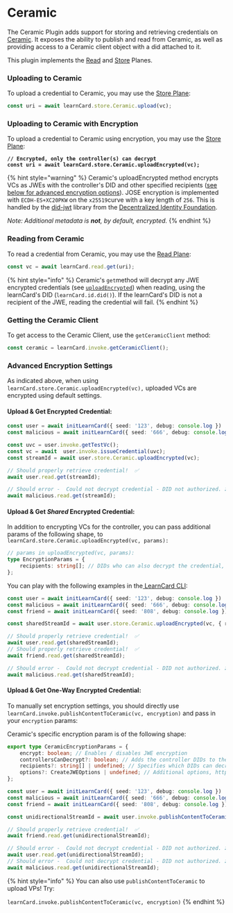 # Ceramic

The Ceramic Plugin adds support for storing and retrieving credentials on [Ceramic](https://ceramic.network/). It exposes the ability to publish and read from Ceramic, as well as providing access to a Ceramic client object with a did attached to it.

This plugin implements the [Read](../../control-planes/read.md) and [Store](../../control-planes/store.md) Planes.

### Uploading to Ceramic

To upload a credential to Ceramic, you may use the [Store Plane](../../control-planes/store.md):

```typescript
const uri = await learnCard.store.Ceramic.upload(vc);
```

### Uploading  to Ceramic with Encryption

To upload a credential to Ceramic using encryption, you may use the [Store Plane](../../control-planes/store.md):

<pre class="language-typescript"><code class="lang-typescript"><strong>// Encrypted, only the controller(s) can decrypt
</strong><strong>const uri = await learnCard.store.Ceramic.uploadEncrypted(vc);</strong></code></pre>

{% hint style="warning" %}
Ceramic's uploadEncrypted method encrypts VCs as JWEs with the controller's DID and other specified recipients ([see below for advanced encryption options](ceramic.md#advanced-encryption-settings)). JOSE encryption is implemented with `ECDH-ES+XC20PKW` on the `x25519`curve with a key length of `256`. This is handled by the [did-jwt](https://github.com/decentralized-identity/did-jwt) library from the [Decentralized Identity Foundation](https://identity.foundation/).&#x20;

_Note: Additional metadata is **not**, by default, encrypted._
{% endhint %}

### Reading from Ceramic

To read a credential from Ceramic, you may use the [Read Plane](../../control-planes/read.md):

```typescript
const vc = await learnCard.read.get(uri);
```

{% hint style="info" %}
Ceramic's `get`method will decrypt any JWE encrypted credentials (see [`uploadEncrypted`](ceramic.md#uploading-to-ceramic-1)) when reading, using the learnCard's DID (`learnCard.id.did()`). If the learnCard's DID is not a recipient of the JWE, reading the credential will fail.&#x20;
{% endhint %}

### Getting the Ceramic Client

To get access to the Ceramic Client, use the `getCeramicClient` method:

```typescript
const ceramic = learnCard.invoke.getCeramicClient();
```

### Advanced Encryption Settings

As indicated above, when using `learnCard.store.Ceramic.uploadEncrypted(vc),` uploaded VCs are encrypted using default settings.&#x20;

#### Upload & Get Encrypted Credential:

```typescript
const user = await initLearnCard({ seed: '123', debug: console.log })
const malicious = await initLearnCard({ seed: '666', debug: console.log });

const uvc = user.invoke.getTestVc();   
const vc = await  user.invoke.issueCredential(uvc);
const streamId = await user.store.Ceramic.uploadEncrypted(vc);

// Should properly retrieve credential!  ✅
await user.read.get(streamId);

// Should error -  Could not decrypt credential - DID not authorized. ❌
await malicious.read.get(streamId);
```

#### Upload & Get _Shared_ Encrypted Credential:

In addition to encrypting VCs for the controller, you can pass additional params of the following shape, to `learnCard.store.Ceramic.uploadEncrypted(vc, params):`

```typescript
// params in uploadEncrypted(vc, params):
type EncryptionParams = {
    recipients: string[]; // DIDs who can also decrypt the credential, in addition to the controller
};
```

You can play with the following examples in the[ LearnCard CLI](../../../../learncard-services/learncard-cli.md):

```typescript
const user = await initLearnCard({ seed: '123', debug: console.log })
const malicious = await initLearnCard({ seed: '666', debug: console.log });
const friend = await initLearnCard({ seed: '808', debug: console.log });

const sharedStreamId = await user.store.Ceramic.uploadEncrypted(vc, { recipients: [friend.id.did()] });

// Should properly retrieve credential!  ✅
await user.read.get(sharedStreamId);
// Should properly retrieve credential!  ✅
await friend.read.get(sharedStreamId);

// Should error -  Could not decrypt credential - DID not authorized. ❌
await malicious.read.get(sharedStreamId);
```

#### Upload & Get One-Way Encrypted Credential:

To manually set encryption settings, you should directly use `learnCard.invoke.publishContentToCeramic(vc, encryption)` and pass in your `encryption` params:

Ceramic's specific encryption param is of the following shape:

```typescript
export type CeramicEncryptionParams = {
    encrypt: boolean; // Enables / disables JWE encryption
    controllersCanDecrypt?: boolean; // Adds the controller DIDs to the recipients list
    recipients?: string[] | undefined; // Specifies which DIDs can decrypt the credential
    options?: CreateJWEOptions | undefined; // Additional options, https://did.js.org/docs/api/modules/dids#createjweoptions
};
```

```typescript
const user = await initLearnCard({ seed: '123', debug: console.log })
const malicious = await initLearnCard({ seed: '666', debug: console.log });
const friend = await initLearnCard({ seed: '808', debug: console.log });

const unidirectionalStreamId = await user.invoke.publishContentToCeramic(vc, { encrypt: true, controllersCanDecrypt: false, recipients: [friend.id.did()] });

// Should properly retrieve credential!  ✅
await friend.read.get(unidirectionalStreamId);

// Should error -  Could not decrypt credential - DID not authorized. ❌
await user.read.get(unidirectionalStreamId);
// Should error -  Could not decrypt credential - DID not authorized. ❌
await malicious.read.get(unidirectionalStreamId);
```

{% hint style="info" %}
You can also use `publishContentToCeramic` to upload VPs! Try:

`learnCard.invoke.publishContentToCeramic(vc, encryption)`
{% endhint %}

